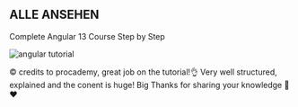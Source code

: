 ## ALLE ANSEHEN
Complete Angular 13 Course Step by Step

![angular tutorial](https://user-images.githubusercontent.com/93710089/218281400-351af66e-2e75-4653-8387-c1a4bfd591a0.JPG)

:copyright: credits to procademy, great job on the tutorial!:ok_hand:
Very well structured, explained and the conent is huge! Big Thanks for sharing your knowledge :pray: :heart:
